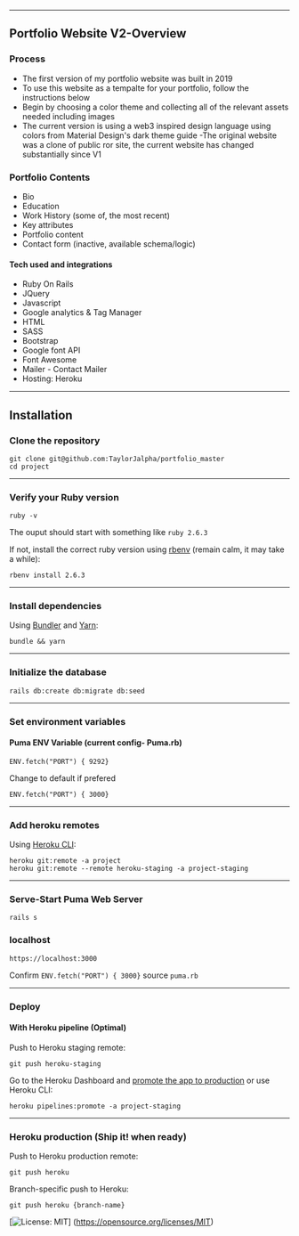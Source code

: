 
--- 

## Portfolio Website V2-Overview

### Process
- The first version of my portfolio website was built in 2019 
- To use this website as a tempalte for your portfolio, follow the instructions below 
- Begin by choosing a color theme and collecting all of the relevant assets needed including images 
- The current version is using a web3 inspired design language using colors from Material Design's dark theme guide
-The original website was a clone of public ror site, the current website has changed substantially since V1

### Portfolio Contents
-	Bio
-	Education
-	Work History (some of, the most recent)
-	Key attributes
-	Portfolio content
-	Contact form (inactive, available schema/logic)

#### Tech used and integrations
- Ruby On Rails
- JQuery
- Javascript
- Google analytics & Tag Manager
- HTML 
- SASS 
- Bootstrap 
- Google font API 
- Font Awesome 
- Mailer - Contact Mailer 
- Hosting: Heroku


___________
## Installation 

### Clone the repository

```shell
git clone git@github.com:TaylorJalpha/portfolio_master
cd project
```
___________
### Verify your Ruby version

```shell
ruby -v
```
The ouput should start with something like `ruby 2.6.3`

If not, install the correct ruby version using [rbenv](https://github.com/rbenv/rbenv) (remain calm, it may take a while):

```shell
rbenv install 2.6.3
```
___________
### Install dependencies

Using [Bundler](https://github.com/bundler/bundler) and [Yarn](https://github.com/yarnpkg/yarn):

```shell
bundle && yarn
```
___________
### Initialize the database
```shell
rails db:create db:migrate db:seed
```
___________
### Set environment variables
#### Puma ENV Variable (current config- Puma.rb)
```port        
ENV.fetch("PORT") { 9292} 
```
Change to default if prefered
```port        
ENV.fetch("PORT") { 3000} 
```
___________
### Add heroku remotes

Using [Heroku CLI](https://devcenter.heroku.com/articles/heroku-cli):

```shell
heroku git:remote -a project
heroku git:remote --remote heroku-staging -a project-staging
```
___________
### Serve-Start Puma Web Server

```shell
rails s
```

### localhost 

```shell
https://localhost:3000 
```
Confirm ```ENV.fetch("PORT") { 3000}``` source ```puma.rb```
___________
### Deploy

#### With Heroku pipeline (Optimal)

Push to Heroku staging remote:

```shell
git push heroku-staging
```

Go to the Heroku Dashboard and [promote the app to production](https://devcenter.heroku.com/articles/pipelines) or use Heroku CLI:

```shell
heroku pipelines:promote -a project-staging
```
___________
### Heroku production (Ship it! when ready)

Push to Heroku production remote:

```shell
git push heroku 
```
Branch-specific push to Heroku:

```shell
git push heroku {branch-name} 
```
[![License: MIT](https://img.shields.io/badge/License-MIT-yellow.svg)]
(https://opensource.org/licenses/MIT)
